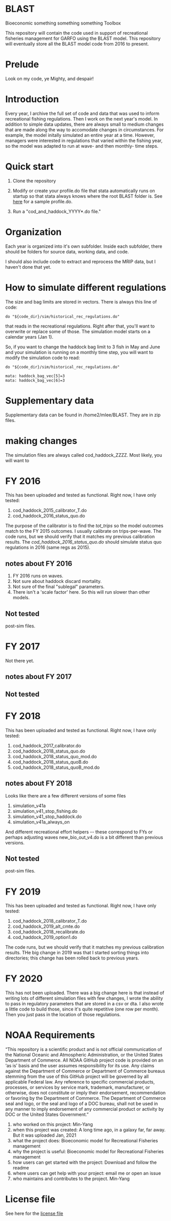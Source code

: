 # BLAST
Bioeconomic something something something Toolbox

This repository will contain the code used in support of recreational fisheries management for GARFO using the BLAST model. This repository will eventually store all the BLAST model code from 2016 to present.

# Prelude
Look on my code, ye Mighty, and despair!

# Introduction
Every year, I archive the full set of code and data that was used to inform recreational fishing regulations.  Then I work on the next year's model. In addition to simple data updates, there are always small to medium changes that are made along the way to accomodate changes in circumstances. For example, the model initally simulated an entire year at a time. However, managers were interested in regulations that varied within the fishing year, so the model was adapted to run at wave- and then monthly- time steps. 




# Quick start
1. Clone the repository
2. Modify or create your profile.do file that stata automatically runs on startup so that stata always knows where the root BLAST folder is.   See [here](https://github.com/NEFSC/READ-SSB-Lee-BLAST/blob/main/project_logistics/sample_profile.do) for a sample profile.do.  

3. Run a "cod_and_haddock_YYYY*.do file."

# Organization
Each year is organized into it's own subfolder.  Inside each subfolder, there should be folders for source data, working data, and code. 

I should also include code to extract and reprocess the MRIP data, but I haven't done that yet.

# How to simulate different regulations
The size and bag limits are stored in vectors.  There is always this line of code:
```
do "${code_dir}/sim/historical_rec_regulations.do"
```
that reads in the recreational regulations. Right after that, you'll want to overwrite or replace some of those.  The simulation model starts on a calendar years (Jan 1).  

So, if you want to change the haddock bag limit to 3 fish in  May and June and your simulation is running on a monthly time step, you will want to modify the simulation code to read:
```
do "${code_dir}/sim/historical_rec_regulations.do"

mata: haddock_bag_vec[5]=3
mata: haddock_bag_vec[6]=3

```



# Supplementary data
Supplementary data can be found in /home2/mlee/BLAST. They are in zip files.


# making changes
The simulation files are always called cod_haddock_ZZZZ.  Most likely, you will want to 


# FY 2016
This has been uploaded and tested as functional.  Right now, I have only tested:
1. cod_haddock_2015_calibrator_T.do
1. cod_haddock_2016_status_quo.do 

The purpose of the calibrator is to find the *tot_trips* so the model outcomes match to the FY 2015 outcomes. I usually calibrate on trips-per-wave.  The code runs, but we should verify that it matches my previous calibration results.  The *cod_haddock_2016_status_quo.do* should simulate status quo regulations in 2016 (same regs as 2015).

## notes about FY 2016
1.  FY 2016 runs on waves.
1.  Not sure about haddock discard mortality.
1.  Not sure of the final "sublegal" parameters.
1.  There isn't a 'scale factor' here. So this will run slower than other models.

## Not tested
post-sim files.

# FY 2017
Not there yet.  


## notes about FY 2017


## Not tested


# FY 2018
This has been uploaded and tested as functional.  Right now, I have only tested:
1. cod_haddock_2017_calibrator.do
1. cod_haddock_2018_status_quo.do
1. cod_haddock_2018_status_quo_mod.do
1. cod_haddock_2018_status_quoB.do
1. cod_haddock_2018_status_quoB_mod.do

## notes about FY 2018

Looks like there are a few different versions of some files
1. simulation_v41a
1. simulation_v41_stop_fishing.do
1. simulation_v41_stop_haddock.do
1. simulation_v41a_always_on

And different recreational effort helpers -- these correspond to FYs or perhaps adjusting waves
new_bio_out_v4.do is a bit different than previous versions.


## Not tested
post-sim files.

# FY 2019
This has been uploaded and tested as functional.  Right now, I have only tested:
1. cod_haddock_2018_calibrator_T.do
1. cod_haddock_2019_alt_cmte.do
1. cod_haddock_2018_recalibrate.do
1. cod_haddock_2019_option1.do

The code runs, but we should verify that it matches my previous calibration results.
THe big change in 2019 was that I started sorting things into directories; this change has been rolled back to previous years.


# FY 2020
This has not been uploaded. There was a big change here is that instead of writing lots of different simulation files with few changes, I wrote the ability to pass in regulatory parameters that are stored in a csv or dta. I also wrote a little code to build those, since it's quite repetitive (one row per month).  Then you just pass in the location of those regulations.  


# NOAA Requirements
“This repository is a scientific product and is not official communication of the National Oceanic and Atmospheric Administration, or the United States Department of Commerce. All NOAA GitHub project code is provided on an ‘as is’ basis and the user assumes responsibility for its use. Any claims against the Department of Commerce or Department of Commerce bureaus stemming from the use of this GitHub project will be governed by all applicable Federal law. Any reference to specific commercial products, processes, or services by service mark, trademark, manufacturer, or otherwise, does not constitute or imply their endorsement, recommendation or favoring by the Department of Commerce. The Department of Commerce seal and logo, or the seal and logo of a DOC bureau, shall not be used in any manner to imply endorsement of any commercial product or activity by DOC or the United States Government.”


1. who worked on this project:  Min-Yang
1. when this project was created: A long time ago, in a galaxy far, far away. But it was uploaded Jan, 2021 
1. what the project does: Bioeconomic model for Recreational Fisheries management 
1. why the project is useful:  Bioeconomic model for Recreational Fisheries management
1. how users can get started with the project: Download and follow the readme
1. where users can get help with your project:  email me or open an issue
1. who maintains and contributes to the project. Min-Yang

# License file
See here for the [license file](https://github.com/minyanglee/READ-SSB-Lee-BLAST/blob/main/License.txt)
